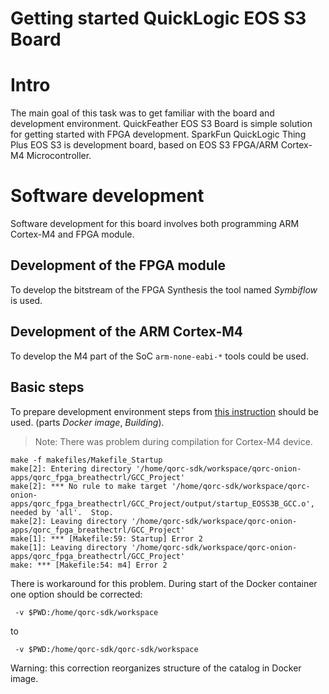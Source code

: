 Getting started QuickLogic EOS S3 Board
======================================

# Intro

The main goal of this task was to get familiar with the board and development
environment. QuickFeather EOS S3 Board is simple solution for getting started
with FPGA development. 
SparkFun QuickLogic Thing Plus EOS S3 is development board, based on EOS S3
FPGA/ARM Cortex-M4 Microcontroller.

# Software development

Software development for this board involves both programming ARM Cortex-M4 
and FPGA module. 

## Development of the FPGA module 

To develop the bitstream of the FPGA Synthesis the tool named *Symbiflow*
is used. 

## Development of the ARM Cortex-M4

To develop the M4 part of the SoC `arm-none-eabi-*` tools could be used.

## Basic steps 

To prepare development environment steps from [this instruction](https://github.com/Dasharo/twpm-docs/blob/main/docs/tutorials/building.md) should be used.
(parts *Docker image*, *Building*).

> Note: There was problem during compilation for Cortex-M4 device. 

```shell
make -f makefiles/Makefile_Startup
make[2]: Entering directory '/home/qorc-sdk/workspace/qorc-onion-apps/qorc_fpga_breathectrl/GCC_Project'
make[2]: *** No rule to make target '/home/qorc-sdk/workspace/qorc-onion-apps/qorc_fpga_breathectrl/GCC_Project/output/startup_EOSS3B_GCC.o', needed by 'all'.  Stop.
make[2]: Leaving directory '/home/qorc-sdk/workspace/qorc-onion-apps/qorc_fpga_breathectrl/GCC_Project'
make[1]: *** [Makefile:59: Startup] Error 2
make[1]: Leaving directory '/home/qorc-sdk/workspace/qorc-onion-apps/qorc_fpga_breathectrl/GCC_Project'
make: *** [Makefile:54: m4] Error 2
```

There is workaround for this problem. During start of the Docker container
one option should be corrected:
```
 -v $PWD:/home/qorc-sdk/workspace
```
to 
```
 -v $PWD:/home/qorc-sdk/qorc-sdk/workspace 
```

Warning: this correction reorganizes structure of the catalog in Docker image.


